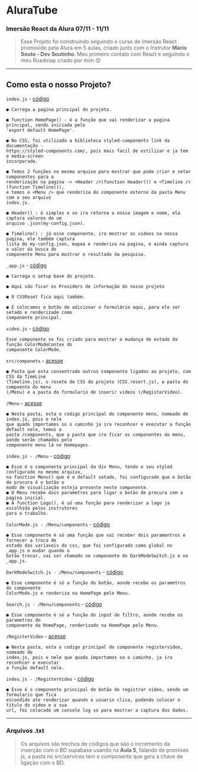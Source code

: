# AluraTube

### Imersão React da Alura 07/11 - 11/11
> Esse Projeto foi construindo seguindo o curso de Imersão React promovido pela Alura em 5 aulas, criado junto com o Instrutor **Mario Souto - Dev Soutinho**.
> Meu primeiro contato com React e seguindo o meu Roadmap criado por mim 😊
---
## Como esta o nosso Projeto?

`index.js` - [código](https://github.com/RicCost4/AluraTube/blob/main/pages/index.js)
~~~
● Carrega a pagina principal do projeto.

● function HomePage() - é a função que vai renderizar a pagina principal, sendo iniciada pelo
'export default HomePage'.

● No CSS, foi utilizado a biblioteca styled-components link da documentação -
https://styled-components.com/, pois mais facil de estilizar e ja tem o media-screen
incorporado.

● Temos 2 funções no mesmo arquivo para mostrar que pode criar e setar componentes para a
renderização na pagina -> <Header />(function Header()) e <Timeline />(function Timeline()),
e temos o <Menu /> que renderiza do componente externo da pasta Menu com o seu arquivo
index.js.

● Header() : é simples e so ira retorna a nossa imagem e nome, ela captura valores de um
arquivo .json(my-config.json).

● Timeline() : já esse componente, ira mostrar os videos na nossa pagina, ele também captura
lista do my-config.json, mapea e renderiza na pagina, e ainda captura o valor da busca do
componente Menu para mostrar o resultado da pesquisa.
~~~
`_app.js` - [código](https://github.com/RicCost4/AluraTube/blob/main/pages/_app.js)
~~~
● Carrega o setup base do projeto.

● Aqui vão ficar os Providers de informação do nosso projeto

● O CSSReset fica aqui também.

● E colocamos o botão de adicionar o formulário aqui, para ele ser setado e renderizado como
componente principal.
~~~
`video.js` - [código](https://github.com/RicCost4/AluraTube/blob/main/pages/video.js)
~~~
Esse componente so foi criado para mostrar a mudança de estado da função ColorModeContex do
componente ColorMode.
~~~
`src/componets` - [acesse](https://github.com/RicCost4/AluraTube/tree/main/src/components)
~~~
● Pasta que esta consentrado outros componente ligados ao projeto, com CSS da TimeLine
(Timeline.js), o resete do CSS do projeto (CSS.resert.js), a pasta do compoente do menu
(/Menu) e a pasta do formulario de inserir videos (/RegisterVideo).
~~~
`/Menu` - [acesse](https://github.com/RicCost4/AluraTube/tree/main/src/components/Menu)
~~~
● Nesta pasta, esta o codigo principal do componente menu, nomeado de index.js, pois e nele
que quado importamos so o caminho ja ira reconhcer e executar a função default nele, temos a
pasta /components, que a pasta que ira ficar os componentes do menu, aonde serão chamados pelo
componente menu lá no Homepages.
~~~
`index.js - /Menu` - [código](https://github.com/RicCost4/AluraTube/blob/main/src/components/Menu/index.js)
~~~
● Esse é o componente principal da div Menu, tendo o seu styled configurado no mesmo arquivo,
na function Menu() que é o default setado, foi configurado que o botão de procura é o botão o
modo de visualização esteja presente neste componente.
● O Menu recebe dois parametros para ligar o botão de procura com a pagina inicial.
● A function Logo(), é só uma função para renderizar a logo ja escolhida pelos instrutores
para o trabalho.
~~~
`ColorMode.js - /Menu/components` - [código](https://github.com/RicCost4/AluraTube/blob/main/src/components/Menu/components/ColorMode.js)
~~~
● Esse componente é só uma função que vai receber dois paramentros e fornecer a troca de
estado das variaveis do css, que foi configurado como global no _app.js e mudar quando o
botão trocar, vai ser chamado no componente do DarkModeSwitch.js e no _app.js.
~~~
`DarkModeSwitch.js - /Menu/components` - [código](https://github.com/RicCost4/AluraTube/blob/main/src/components/Menu/components/DarkModeSwitch.js)
~~~
● Esse componente é só a função do botão, aonde recebe os parametros do componente 
ColorMode.js e renderiza na HomePage pelo Menu.
~~~

`Search.js - /Menu/components` - [código](https://github.com/RicCost4/AluraTube/blob/main/src/components/Menu/components/Search.js)
~~~
● Esse componente é só a função do input de filtro, aonde recebe os parametros do 
componente da HomePage, renderizado na HomePage pelo Menu.
~~~
`/RegisterVideo` - [acesse](https://github.com/RicCost4/AluraTube/tree/main/src/components/RegisterVideo)
~~~
● Nesta pasta, esta o codigo principal do componente registervideo, nomeado de 
index.js, pois e nele que quado importamos so o caminho, ja ira reconhcer e executar 
a função default nele.
~~~
`index.js - /RegisterVideo` - [código](https://github.com/RicCost4/AluraTube/blob/main/src/components/RegisterVideo/index.js)
~~~
● Esse é o componente principal do botão de registrar video, sendo um formulario que fica 
escondido ate renderizar quando o usuario clica, podendo colocar o titulo do video e a sua 
url, foi colocado um console log so para mostrar a captura dos dados.
~~~
---
### Arquivos .txt
> Os arquivos são trechos de códigos que são o incremento da inserção com o BD supabase usando na **Aula 5**,  falando de promises js, a pasta no src/services tem o componente que gera a chave de ligação com o BD.